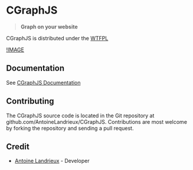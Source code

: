 
# CGraphJS

> **Graph on your website**

CGraphJS is distributed under the [WTFPL](LICENSE)

[!IMAGE](resources/github/image.png)

## Documentation

See [CGraphJS Documentation](documentation/README.md)

## Contributing

The CGraphJS source code is located in the Git repository at github.com/AntoineLandrieux/CGraphJS. Contributions are most welcome by forking the repository and sending a pull request.

## Credit

- [Antoine Landrieux](https://github.com/AntoineLandrieux/) - Developer
